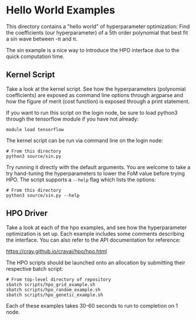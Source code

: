 # Hello World Examples

This directory contains a "hello world" of hyperparameter optimization:
Find the coefficients (our hyperparameter) of a 5th order polynomial that
best fit a sin wave between -π and π.

The sin example is a nice way to introduce the HPO interface due to the quick
computation time.

## Kernel Script

Take a look at the kernel script. See how the hyperparameters (polynomial
coefficients) are exposed as command line options through argparse and how the
figure of merit (cost function) is exposed through a print statement.

If you want to run this script on the login node, be sure to load python3
through the tensorflow module if you have not already:

    module load tensorflow

The kernel script can be run via command line on the login node:

    # From this directory
    python3 source/sin.py

Try running it directly with the default arguments. You are welcome to take a
try hand-tuning the hyperparameters to lower the FoM value before trying HPO.
The script supports a `--help` flag which lists the options:

    # From this directory
    python3 source/sin.py --help


## HPO Driver

Take a look at each of the hpo examples, and see how the hyperparameter
optimization is set up. Each example includes some comments describing the
interface. You can also refer to the API documentation for reference:

https://cray.github.io/crayai/hpo/hpo.html

The HPO scripts should be launched onto an allocation by submitting their
respective batch script:

    # From top-level directory of repository
    sbatch scripts/hpo_grid_example.sh
    sbatch scripts/hpo_random_example.sh
    sbatch scripts/hpo_genetic_example.sh

Each of these examples takes 30-60 seconds to run to completion on 1 node.

